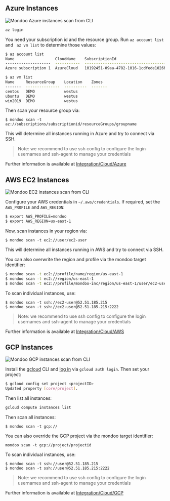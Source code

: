 
## Azure Instances

![Mondoo Azure instances scan from CLI](../assets/videos/azure-compute-scan.gif)

```bash
az login
```

You need your subscription id and the resource group. Run `az account list` and ` az vm list` to determine those values:

```bash
$ az account list
Name                  CloudName    SubscriptionId                        State    IsDefault
--------------------  -----------  ------------------------------------  -------  -----------
Azure subscription 1  AzureCloud   10192451-09aa-4782-1016-1cdfede1026b  Enabled  True

$ az vm list
Name     ResourceGroup    Location    Zones
-------  ---------------  ----------  -------
centos   DEMO             westus
ubuntu   DEMO             westus
win2019  DEMO             westus
```

Then scan your resource group via:

```
$ mondoo scan -t az://subscriptions/subscriptionid/resourceGroups/groupname
```

This will determine all instances running in Azure and try to connect via SSH.

> Note: we recommend to use ssh config to configure the login usernames and ssh-agent to manage your credentials

Further information is available at [Integration/Cloud/Azure](../integration/cloud/azure#azure-integration)

## AWS EC2 Instances

![Mondoo EC2 instances scan from CLI](../assets/videos/aws-ec2-scan.gif)

Configure your AWS credentials in `~/.aws/credentials`. If required, set the `AWS_PROFILE` and `AWS_REGION`:

```bash
$ export AWS_PROFILE=mondoo
$ export AWS_REGION=us-east-1
```

Now, scan instances in your region via:

```
$ mondoo scan -t ec2://user/ec2-user
```

This will determine all instances running in AWS and try to connect via SSH.

You can also overwrite the region and profile via the mondoo target identifier:

```bash
$ mondoo scan -t ec2://profile/name/region/us-east-1
$ mondoo scan -t ec2://region/us-east-1
$ mondoo scan -t ec2://profile/mondoo-inc/region/us-east-1/user/ec2-user
```

To scan individual instances, use:

```
$ mondoo scan -t ssh://ec2-user@52.51.185.215
$ mondoo scan -t ssh://ec2-user@52.51.185.215:2222
```

> Note: we recommend to use ssh config to configure the login usernames and ssh-agent to manage your credentials

Further information is available at [Integration/Cloud/AWS](../integration/cloud/aws#aws-integration)

## GCP Instances

![Mondoo GCP instances scan from CLI](../assets/videos/gcp-compute-scan.gif)

Install the [gcloud](https://cloud.google.com/sdk/install) CLI and [log in](https://cloud.google.com/sdk/gcloud/reference/auth/login) via `gcloud auth login`. Then set your project:

```bash
$ gcloud config set project <projectID>
Updated property [core/project].
```

Then list all instances:

```bash
gcloud compute instances list
```

Then scan all instances:

```
$ mondoo scan -t gcp://
```

You can also override the GCP project via the mondoo target identifier:

```
mondoo scan -t gcp://project/projectid
```

To scan individual instances, use:

```
$ mondoo scan -t ssh://user@52.51.185.215
$ mondoo scan -t ssh://user@52.51.185.215:2222
```

> Note: we recommend to use ssh config to configure the login usernames and ssh-agent to manage your credentials


Further information is available at [Integration/Cloud/GCP](../integration/cloud/gcp#gcp-integration)